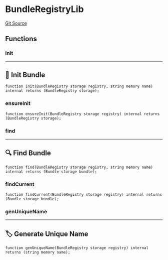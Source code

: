 # BundleRegistryLib
[Git Source](https://github.com/metacontract/mc/blob/8438d83ed04f942f1b69f22b0cb556723d88a8f9/resources/devkit/api-reference/Flattened.sol)


## Functions
### init

---------------------
🌱 Init Bundle
-----------------------


```solidity
function init(BundleRegistry storage registry, string memory name) internal returns (BundleRegistry storage);
```

### ensureInit


```solidity
function ensureInit(BundleRegistry storage registry) internal returns (BundleRegistry storage);
```

### find

--------------------
🔍 Find Bundle
----------------------


```solidity
function find(BundleRegistry storage registry, string memory name) internal returns (Bundle storage bundle);
```

### findCurrent


```solidity
function findCurrent(BundleRegistry storage registry) internal returns (Bundle storage bundle);
```

### genUniqueName

-----------------------------
🏷 Generate Unique Name
-------------------------------


```solidity
function genUniqueName(BundleRegistry storage registry) internal returns (string memory name);
```

